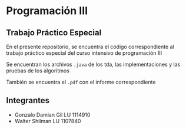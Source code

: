 # Programación III
## Trabajo Práctico Especial

En el presente repositorio, se encuentra el código correspondiente al trabajo práctico especial del curso intensivo de programación III

Se encuentran los archivos `.java` de los tda, las implementaciones y las pruebas de los algoritmos


También se encuentra el `.pdf` con el informe correspondiente


## Integrantes
- Gonzalo Damian Gil LU 1114910
- Walter Shilman LU 1107840
